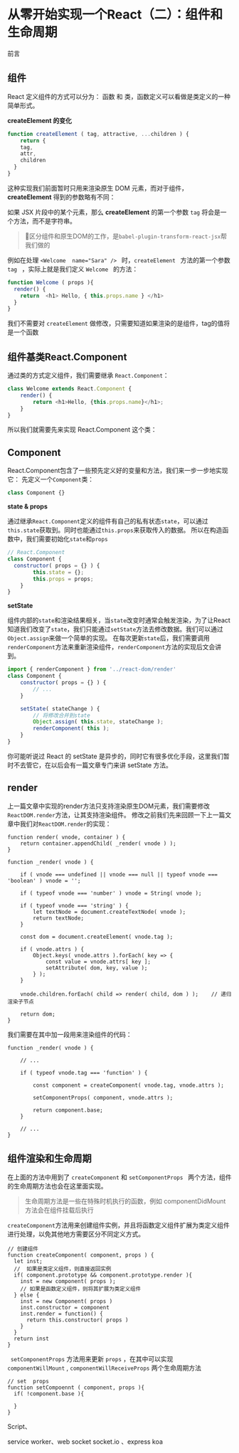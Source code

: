 # 从零开始实现一个React（二）：组件和生命周期 

前言

## 组件

React 定义组件的方式可以分为： 函数 和 类，函数定义可以看做是类定义的一种简单形式。

**createElement 的变化**

```js
function createElement ( tag, attractive, ...children ) {
	return {
    tag,
    attr,
    children
  }
}
```

这种实现我们前面暂时只用来渲染原生 DOM 元素，而对于组件， **createElement**  得到的参数略有不同：

如果 JSX 片段中的某个元素，那么 **createElement**  的第一个参数 `tag`  将会是一个方法，而不是字符串。

> 区分组件和原生DOM的工作，是`babel-plugin-transform-react-jsx`帮我们做的

例如在处理  `<Welcome  name="Sara" /> `  时，`createElement `  方法的第一个参数 `tag `  ，实际上就是我们定义  `Welcome `  的方法：

```js
function Welcome ( props ){
  render() {
    return  <h1> Hello, { this.props.name } </h1>
  }
}
```

我们不需要对 `createElement` 做修改，只需要知道如果渲染的是组件，tag的值将是一个函数

## 组件基类React.Component

通过类的方式定义组件，我们需要继承  `React.Component`：

```js
class Welcome extends React.Component {
    render() {
        return <h1>Hello, {this.props.name}</h1>;
    }
}
```

所以我们就需要先来实现 React.Component 这个类：

## Component

React.Component包含了一些预先定义好的变量和方法，我们来一步一步地实现它：
先定义一个`Component`类：

```js
class Component {}
```

**state & props**

通过继承`React.Component`定义的组件有自己的私有状态`state`，可以通过`this.state`获取到。同时也能通过`this.props`来获取传入的数据。
所以在构造函数中，我们需要初始化`state`和`props`

```js
// React.Component
class Component {
  constructor( props = {} ) {
        this.state = {};
        this.props = props;
    }
}
```

**setState**

组件内部的`state`和渲染结果相关，当`state`改变时通常会触发渲染，为了让React知道我们改变了`state`，我们只能通过`setState`方法去修改数据。我们可以通过`Object.assign`来做一个简单的实现。
在每次更新`state`后，我们需要调用`renderComponent`方法来重新渲染组件，`renderComponent`方法的实现后文会讲到。

```js
import { renderComponent } from '../react-dom/render'
class Component {
    constructor( props = {} ) {
        // ...
    }

    setState( stateChange ) {
        // 将修改合并到state
        Object.assign( this.state, stateChange );
        renderComponent( this );
    }
}

```

你可能听说过 React 的 setState 是异步的，同时它有很多优化手段，这里我们暂时不去管它，在以后会有一篇文章专门来讲 setState 方法。

## render

上一篇文章中实现的render方法只支持渲染原生DOM元素，我们需要修改`ReactDOM.render`方法，让其支持渲染组件。
修改之前我们先来回顾一下上一篇文章中我们对`ReactDOM.render`的实现：

```react
function render( vnode, container ) {
    return container.appendChild( _render( vnode ) );
}

function _render( vnode ) {

    if ( vnode === undefined || vnode === null || typeof vnode === 'boolean' ) vnode = '';

    if ( typeof vnode === 'number' ) vnode = String( vnode );

    if ( typeof vnode === 'string' ) {
        let textNode = document.createTextNode( vnode );
        return textNode;
    }

    const dom = document.createElement( vnode.tag );

    if ( vnode.attrs ) {
        Object.keys( vnode.attrs ).forEach( key => {
            const value = vnode.attrs[ key ];
            setAttribute( dom, key, value );
        } );
    }

    vnode.children.forEach( child => render( child, dom ) );    // 递归渲染子节点

    return dom; 
}
```

我们需要在其中加一段用来渲染组件的代码：

```react
function _render( vnode ) {

    // ...

    if ( typeof vnode.tag === 'function' ) {

        const component = createComponent( vnode.tag, vnode.attrs );

        setComponentProps( component, vnode.attrs );

        return component.base;
    }
    
    // ...
}
```

## 组件渲染和生命周期

在上面的方法中用到了 ` createComponent `  和  `setComponentProps `  两个方法，组件的生命周期方法也会在这里面实现。

> 生命周期方法是一些在特殊时机执行的函数，例如  componentDidMount 方法会在组件挂载后执行

`createComponent`方法用来创建组件实例，并且将函数定义组件扩展为类定义组件进行处理，以免其他地方需要区分不同定义方式。

```react
// 创建组件
function createComponent( component, props ) {
  let inst;
  //  如果是类定义组件，则直接返回实例
  if( component.prototype && component.prototype.render ){
    inst = new component( props );
    // 如果是函数定义组件，则将其扩展为类定义组件
  } else {
    inst = new Component( props )
    inst.constructor = component
    inst.render = function() {
      return this.constructor( props )
    }
  }
  return inst
}
```

` setComponentProps`  方法用来更新 `props`  ，在其中可以实现  `componentWillMount`  , `componentWillReceiveProps`  两个生命周期方法

```react
// set  props
function setCompoennt ( component, props ){
  if( !component.base ){
		
  }
}
```





Script、

service  worker、web  socket  socket.io   、express  koa  
